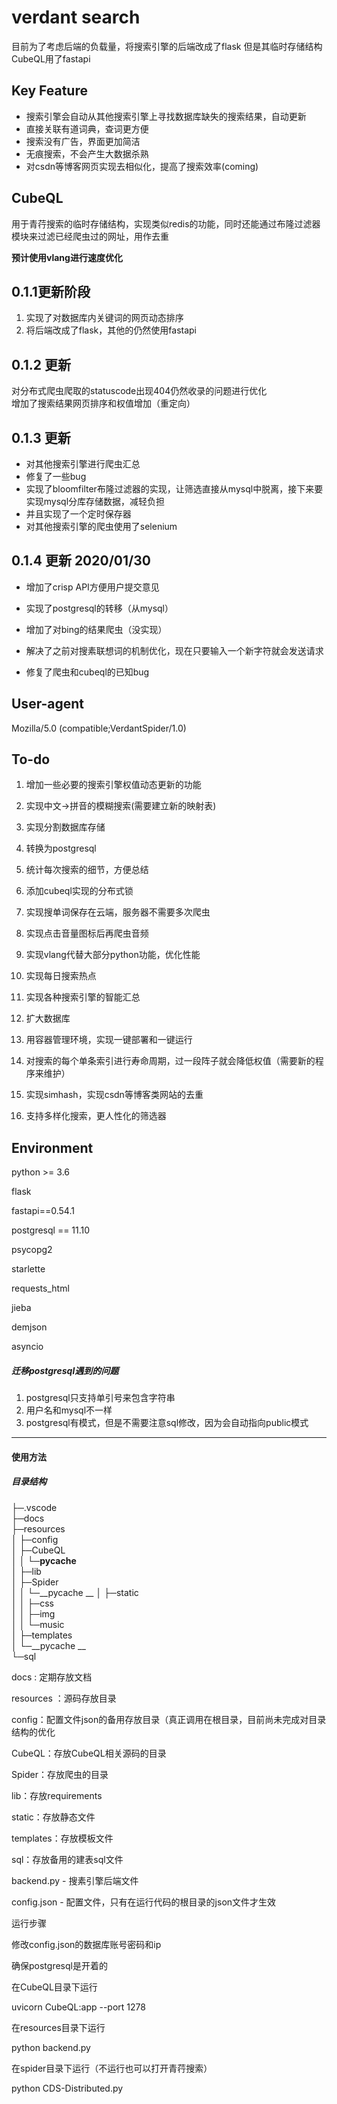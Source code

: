 # verdant search
目前为了考虑后端的负载量，将搜索引擎的后端改成了flask
但是其临时存储结构CubeQL用了fastapi

## Key Feature

- 搜索引擎会自动从其他搜索引擎上寻找数据库缺失的搜索结果，自动更新
- 直接关联有道词典，查词更方便
- 搜索没有广告，界面更加简洁
- 无痕搜索，不会产生大数据杀熟
- 对csdn等博客网页实现去相似化，提高了搜索效率(coming)

## CubeQL

用于青荇搜索的临时存储结构，实现类似redis的功能，同时还能通过布隆过滤器模块来过滤已经爬虫过的网址，用作去重

**预计使用vlang进行速度优化**

## 0.1.1更新阶段
1. 实现了对数据库内关键词的网页动态排序
2. 将后端改成了flask，其他的仍然使用fastapi

## 0.1.2 更新
对分布式爬虫爬取的statuscode出现404仍然收录的问题进行优化  
增加了搜索结果网页排序和权值增加（重定向）

## 0.1.3 更新
- 对其他搜索引擎进行爬虫汇总
- 修复了一些bug
- 实现了bloomfilter布隆过滤器的实现，让筛选直接从mysql中脱离，接下来要实现mysql分库存储数据，减轻负担
- 并且实现了一个定时保存器
- 对其他搜索引擎的爬虫使用了selenium
## 0.1.4 更新 2020/01/30

- 增加了crisp API方便用户提交意见
- 实现了postgresql的转移（从mysql）
- 增加了对bing的结果爬虫（没实现）
- 解决了之前对搜素联想词的机制优化，现在只要输入一个新字符就会发送请求

- 修复了爬虫和cubeql的已知bug

  

## User-agent
Mozilla/5.0 (compatible;VerdantSpider/1.0)




## To-do
1. 增加一些必要的搜索引擎权值动态更新的功能
2. 实现中文->拼音的模糊搜索(需要建立新的映射表)
3. 实现分割数据库存储
4. 转换为postgresql
5. 统计每次搜索的细节，方便总结
6. 添加cubeql实现的分布式锁
7. 实现搜单词保存在云端，服务器不需要多次爬虫
8. 实现点击音量图标后再爬虫音频
9. 实现vlang代替大部分python功能，优化性能
10. 实现每日搜索热点
11. 实现各种搜索引擎的智能汇总
12. 扩大数据库
13. 用容器管理环境，实现一键部署和一键运行

14. 对搜索的每个单条索引进行寿命周期，过一段阵子就会降低权值（需要新的程序来维护）
15. 实现simhash，实现csdn等博客类网站的去重

16. 支持多样化搜索，更人性化的筛选器



## Environment

python >= 3.6

flask

fastapi==0.54.1

postgresql == 11.10 

psycopg2

starlette

requests_html

jieba

demjson

asyncio



##### 迁移postgresql遇到的问题

1. postgresql只支持单引号来包含字符串
2. 用户名和mysql不一样
3. postgresql有模式，但是不需要注意sql修改，因为会自动指向public模式

------



#### 使用方法

##### 目录结构

├─.vscode  
├─docs  
├─resources  
│  ├─config  
│  ├─CubeQL  
│  │  └─__pycache__  
│  ├─lib  
│  ├─Spider  
│  │  └─__pycache __ 
│  ├─static  
│  │  ├─css  
│  │  ├─img  
│  │  └─music  
│  ├─templates  
│  └─__pycache __  
└─sql   

docs : 定期存放文档

resources ：源码存放目录

config：配置文件json的备用存放目录（真正调用在根目录，目前尚未完成对目录结构的优化

CubeQL：存放CubeQL相关源码的目录

Spider：存放爬虫的目录

lib：存放requirements

static：存放静态文件

templates：存放模板文件

sql：存放备用的建表sql文件



backend.py - 搜素引擎后端文件

config.json - 配置文件，只有在运行代码的根目录的json文件才生效



运行步骤

修改config.json的数据库账号密码和ip

确保postgresql是开着的

在CubeQL目录下运行

uvicorn CubeQL:app --port 1278

在resources目录下运行

python backend.py

在spider目录下运行（不运行也可以打开青荇搜索）

python CDS-Distributed.py




